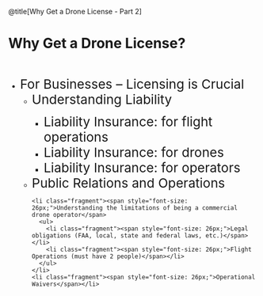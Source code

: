 <div class="slide-bg-style-left"></div><div class="slide-bg-style-right"></div>

@title[Why Get a Drone License - Part 2]

# Why Get a Drone License?

<br>                                                   

<ul>
  <li class="fragment"><span style="font-size: 26px;">For Businesses – Licensing is Crucial</span>
    <ul>
      <li class="fragment"><span style="font-size: 26px;">Understanding Liability</span></li>
        <ul>
          <li class="fragment"><span style="font-size: 26px;">Liability Insurance: for flight operations</span></li>
          <li class="fragment"><span style="font-size: 26px;">Liability Insurance: for drones</span></li>
          <li class="fragment"><span style="font-size: 26px;">Liability Insurance: for operators</span></li>
        </ul>
      <li class="fragment"><span style="font-size: 26px;">Public Relations and Operations</span></li>
    </ul>
  </li>

  <ul>

    <li class="fragment"><span style="font-size: 26px;">Understanding the limitations of being a commercial drone operator</span>
      <ul>
        <li class="fragment"><span style="font-size: 26px;">Legal obligations (FAA, local, state and federal laws, etc.)</span></li>
        <li class="fragment"><span style="font-size: 26px;">Flight Operations (must have 2 people)</span></li>
      </ul>
    </li>
    <li class="fragment"><span style="font-size: 26px;">Operational Waivers</span></li>
  </ul>
  </li>
</ul>

